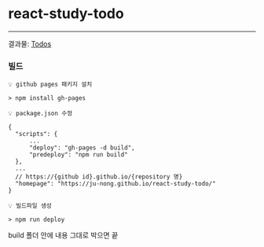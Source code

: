 # react-study-todo
---

결과물: [Todos](https://ju-nong.github.io/react-study-todo, "Todos")

### 빌드
```
💡 github pages 패키지 설치

> npm install gh-pages
```

```
💡 package.json 수정

{
  "scripts": {
      ...
      "deploy": "gh-pages -d build",
      "predeploy": "npm run build"
  },
  ...
  // https://{github id}.github.io/{repository 명}
  "homepage": "https://ju-nong.github.io/react-study-todo/"
}
```

```
💡 빌드파일 생성

> npm run deploy
```

build 폴더 안에 내용 그대로 박으면 끝
